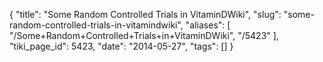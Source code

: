 {
    "title": "Some Random Controlled Trials in VitaminDWiki",
    "slug": "some-random-controlled-trials-in-vitamindwiki",
    "aliases": [
        "/Some+Random+Controlled+Trials+in+VitaminDWiki",
        "/5423"
    ],
    "tiki_page_id": 5423,
    "date": "2014-05-27",
    "tags": []
}